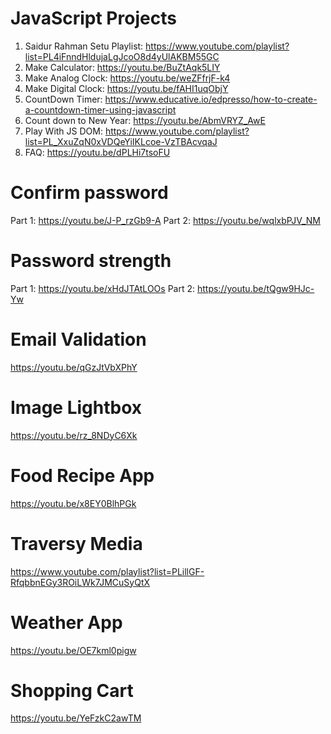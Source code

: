 # JavaScript Projects

1. Saidur Rahman Setu Playlist: https://www.youtube.com/playlist?list=PL4iFnndHldujaLgJcoO8d4yUlAKBM55GC
2. Make Calculator: https://youtu.be/BuZtAqk5LIY
3. Make Analog Clock: https://youtu.be/weZFfrjF-k4
4. Make Digital Clock: https://youtu.be/fAHI1uqObjY
5. CountDown Timer: https://www.educative.io/edpresso/how-to-create-a-countdown-timer-using-javascript
6. Count down to New Year: https://youtu.be/AbmVRYZ_AwE
7. Play With JS DOM: https://www.youtube.com/playlist?list=PL_XxuZqN0xVDQeYiIKLcoe-VzTBAcvqaJ
8. FAQ: https://youtu.be/dPLHi7tsoFU

# Confirm password
Part 1: https://youtu.be/J-P_rzGb9-A
Part 2: https://youtu.be/wqlxbPJV_NM

# Password strength
Part 1: https://youtu.be/xHdJTAtLOOs
Part 2: https://youtu.be/tQgw9HJc-Yw

# Email Validation
https://youtu.be/qGzJtVbXPhY

# Image Lightbox
https://youtu.be/rz_8NDyC6Xk

# Food Recipe App
https://youtu.be/x8EY0BlhPGk

# Traversy Media
https://www.youtube.com/playlist?list=PLillGF-RfqbbnEGy3ROiLWk7JMCuSyQtX

# Weather App
https://youtu.be/OE7kml0pigw

# Shopping Cart
https://youtu.be/YeFzkC2awTM



